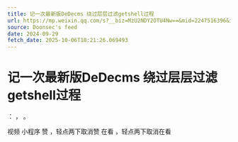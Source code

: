 ```yaml
---
title: 记一次最新版DeDecms 绕过层层过滤getshell过程
url: https://mp.weixin.qq.com/s?__biz=MzU2NDY2OTU4Nw==&mid=2247516396&idx=1&sn=af08d004643aacb513ca28de59e897d1
source: Doonsec's feed
date: 2024-09-29
fetch_date: 2025-10-06T18:21:26.069493
---
```


# 记一次最新版DeDecms 绕过层层过滤getshell过程

：
，
。

视频
小程序
赞
，轻点两下取消赞
在看
，轻点两下取消在看